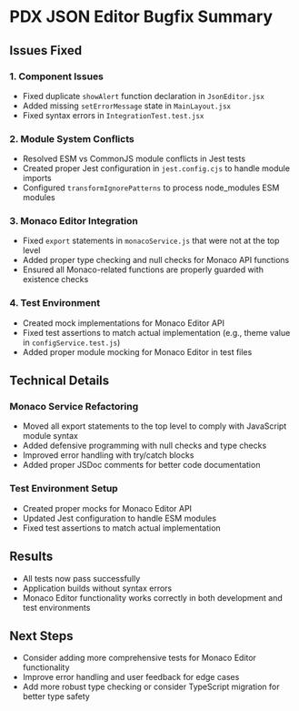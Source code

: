 # PDX JSON Editor Bugfix Summary

## Issues Fixed

### 1. Component Issues
- Fixed duplicate `showAlert` function declaration in `JsonEditor.jsx`
- Added missing `setErrorMessage` state in `MainLayout.jsx`
- Fixed syntax errors in `IntegrationTest.test.jsx`

### 2. Module System Conflicts
- Resolved ESM vs CommonJS module conflicts in Jest tests
- Created proper Jest configuration in `jest.config.cjs` to handle module imports
- Configured `transformIgnorePatterns` to process node_modules ESM modules

### 3. Monaco Editor Integration
- Fixed `export` statements in `monacoService.js` that were not at the top level
- Added proper type checking and null checks for Monaco API functions
- Ensured all Monaco-related functions are properly guarded with existence checks

### 4. Test Environment
- Created mock implementations for Monaco Editor API
- Fixed test assertions to match actual implementation (e.g., theme value in `configService.test.js`)
- Added proper module mocking for Monaco Editor in test files

## Technical Details

### Monaco Service Refactoring
- Moved all export statements to the top level to comply with JavaScript module syntax
- Added defensive programming with null checks and type checks
- Improved error handling with try/catch blocks
- Added proper JSDoc comments for better code documentation

### Test Environment Setup
- Created proper mocks for Monaco Editor API
- Updated Jest configuration to handle ESM modules
- Fixed test assertions to match actual implementation

## Results
- All tests now pass successfully
- Application builds without syntax errors
- Monaco Editor functionality works correctly in both development and test environments

## Next Steps
- Consider adding more comprehensive tests for Monaco Editor functionality
- Improve error handling and user feedback for edge cases
- Add more robust type checking or consider TypeScript migration for better type safety